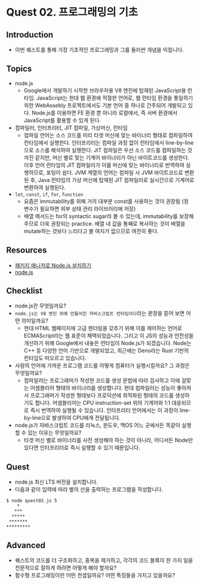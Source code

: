 # Quest 02. 프로그래밍의 기초

## Introduction
* 이번 퀘스트를 통해 가장 기초적인 프로그래밍과 그를 둘러싼 개념을 익힙니다.

## Topics
* node.js
  * Google에서 개발하기 시작한 브라우저용 V8 엔진에 탑재된 JavaScript용 런타임. JavaScript는 현대 웹 환경에 적절한 언어로, 웹 런타임 환경을 통일하기 위한 WebAssebly 프로젝트에서도 기본 언어 중 하나로 간주되어 개발되고 있다. Node.js를 이용하면 FE 환경 뿐 아니라 로컬에서, 즉 서버 환경에서 JavaScript를 활용할 수 있게 된다.
* 컴파일러, 인터프리터, JIT 컴파일, 가상머신, 런타임
  * 컴파일 언어는 소스 코드를 미리 타겟 머신에 맞는 바이너리 형태로 컴파일하여 런타임에서 실행한다. 인터프리터는 컴파일 과정 없이 런타임에서 line-by-line으로 소스를 해석하여 실행한다. JIT 컴파일은 우선 소스 코드를 컴파일하는 것까진 같지만, 머신 별로 맞는 기계어 바이너리가 아닌 바이트코드를 생성한다. 이후 언어 런타임의 JIT 컴파일러가 이를 머신에 맞는 바이너리로 번역하여 실행하므로, 포팅이 쉽다.
  JVM 계열의 언어는 컴파일 시 JVM 바이트코드로 변환된 후, Java 런타임의 가상 머신에 탑재된 JIT 컴파일러로 실시간으로 기계어로 변환하여 실행된다.
* `let`, `const`, `if`, `for`, `function`
  * 요즘은 immutability를 위해 거의 대부분 const를 사용하는 것이 권장됨 (정 변수가 필요하면 외부 상태 관리 라이브러리에 저장)
  * 배열 메서드는 for의 syntactic sugar라 볼 수 있는데, immutability를 보장해 주므로 더욱 권장되는 practice. 배열 내 값을 통째로 복사하는 것이 배열을 mutate하는 것보다 느리다고 볼 여지가 없으므로 여전히 좋다.

## Resources
* [패키지 매니저로 Node.js 설치하기](https://nodejs.org/ko/download/package-manager/)
* [node.js](https://nodejs.org/ko/)

## Checklist
* node.js란 무엇일까요? 
* `node.js는 V8 엔진 위에 만들어진 자바스크립트 런타임이다`라는 문장을 뜯어 보면 어떤 의미일까요?
  * 현대 HTML 웹페이지에 고급 렌더링을 갖추기 위해 이를 제어하는 언어로 ECMAScript라는 웹 표준이 채택되었습니다. 그리고 이 JS의 성능과 안전성을 개선하기 위해 Google에서 내놓은 런타임이 Node.js가 되겠습니다. Node는 C++ 등 다양한 언어 기반으로 개발되었고, 최근에는 Deno라는 Rust 기반의 런타임도 떠오르고 있습니다.
* 사람의 언어에 가까운 프로그램 코드를 어떻게 컴퓨터가 실행시킬까요? 그 과정은 무엇일까요?
  * 컴파일러는 프로그래머가 작성한 코드를 생성 문법에 따라 검사하고 이에 걸맞는 어셈블리어 형태의 바이너리를 생성합니다. 현대 컴파일러는 성능이 좋아져서 프로그래머가 작성한 형태보다 프로덕션에 최적화된 형태의 코드를 생성하기도 합니다. 어셈블리어는 CPU instruction-set 위의 기계어와 1:1 대응되므로 즉시 번역하여 실행될 수 있습니다.
  인터프리터 언어에서는 이 과정이 line-by-line으로 발생하여 CPU에게 전달됩니다.
* node.js가 자바스크립트 코드를 리눅스, 윈도우, 맥OS 어느 곳에서든 똑같이 실행할 수 있는 이유는 무엇일까요?
  * 타겟 머신 별로 바이너리를 사전 생성해야 하는 것이 아니라, 어디서든 Node만 있다면 인터프리터로 즉시 실행할 수 있기 때문입니다.

## Quest
* node.js 최신 LTS 버전을 설치합니다.
* 다음과 같이 입력에 따라 별의 산을 출력하는 프로그램을 작성합니다.
```
$ node quest02.js 5
    *
   ***
  *****
 *******
*********
```

## Advanced
* 퀘스트의 코드를 더 구조화하고, 중복을 제거하고, 각각의 코드 블록이 한 가지 일을 전문적으로 잘하게 하려면 어떻게 해야 할까요?
* 함수형 프로그래밍이란 어떤 컨셉일까요? 어떤 특징들을 가지고 있을까요?
